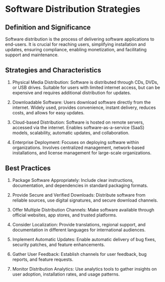 # Software Distribution Strategies

## Definition and Significance

Software distribution is the process of delivering software applications to end-users. It is crucial for reaching users, simplifying installation and updates, ensuring compliance, enabling monetization, and facilitating support and maintenance.

## Strategies and Characteristics

1. Physical Media Distribution: Software is distributed through CDs, DVDs, or USB drives. Suitable for users with limited internet access, but can be expensive and requires additional distribution for updates.

2. Downloadable Software: Users download software directly from the internet. Widely used, provides convenience, instant delivery, reduces costs, and allows for easy updates.

3. Cloud-based Distribution: Software is hosted on remote servers, accessed via the internet. Enables software-as-a-service (SaaS) models, scalability, automatic updates, and collaboration.

4. Enterprise Deployment: Focuses on deploying software within organizations. Involves centralized management, network-based installations, and license management for large-scale organizations.

## Best Practices

1. Package Software Appropriately: Include clear instructions, documentation, and dependencies in standard packaging formats.

2. Provide Secure and Verified Downloads: Distribute software from reliable sources, use digital signatures, and secure download channels.

3. Offer Multiple Distribution Channels: Make software available through official websites, app stores, and trusted platforms.

4. Consider Localization: Provide translations, regional support, and documentation in different languages for international audiences.

5. Implement Automatic Updates: Enable automatic delivery of bug fixes, security patches, and feature enhancements.

6. Gather User Feedback: Establish channels for user feedback, bug reports, and feature requests.

7. Monitor Distribution Analytics: Use analytics tools to gather insights on user adoption, installation rates, and usage patterns.